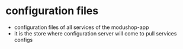 # configuration files
- configuration files of all services of the modushop-app
- it is the store where configuration server will come to pull services configs
